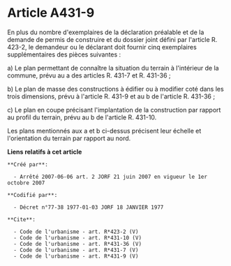 # Article A431-9

En plus du nombre d'exemplaires de la déclaration préalable et de la demande de permis de construire et du dossier joint
défini par l'article R. 423-2, le demandeur ou le déclarant doit fournir cinq exemplaires supplémentaires des pièces
suivantes : 

a) Le plan permettant de connaître la situation du terrain à l'intérieur de la commune, prévu au a des articles R. 431-7 et
R. 431-36 ; 

b) Le plan de masse des constructions à édifier ou à modifier coté dans les trois dimensions, prévu à l'article R. 431-9 et
au b de l'article R. 431-36 ; 

c) Le plan en coupe précisant l'implantation de la construction par rapport au profil du terrain, prévu au b de l'article R.
431-10. 

Les plans mentionnés aux a et b ci-dessus précisent leur échelle et l'orientation du terrain par rapport au nord.

**Liens relatifs à cet article**

	**Créé par**:

	  - Arrêté 2007-06-06 art. 2 JORF 21 juin 2007 en vigueur le 1er octobre 2007

	**Codifié par**:

	  - Décret n°77-38 1977-01-03 JORF 18 JANVIER 1977

	**Cite**:

	  - Code de l'urbanisme - art. R*423-2 (V)
	  - Code de l'urbanisme - art. R*431-10 (V)
	  - Code de l'urbanisme - art. R*431-36 (V)
	  - Code de l'urbanisme - art. R*431-7 (V)
	  - Code de l'urbanisme - art. R*431-9 (V)

